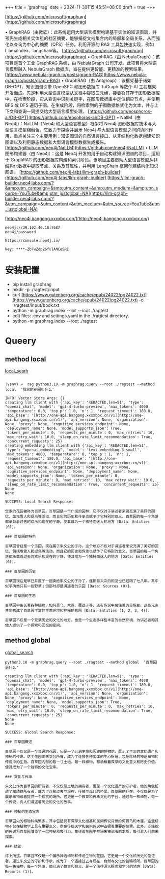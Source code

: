 +++
title = 'graphrag'
date = 2024-11-30T15:45:51+08:00
draft = true
+++

[https://github.com/microsoft/graphrag](https://github.com/microsoft/graphrag)

• GraphRAG（由微软）：此系统运用大型语言模型构建基于实体的知识图谱，并预先生成相关实体组的社区摘要，能够捕捉文档集合内的局部和全局关系，从而强化以查询为中心的摘要（QFS）任务。利用开源的 RAG 工具包快速实现，例如LlamaIndex、langchain等。
[https://github.com/microsoft/graphrag](https://github.com/microsoft/graphrag)
• GraphRAG（由 NebulaGraph）：该项目是首个工业 GraphRAG 系统，由 NebulaGraph 公司开发。此项目将大型语言模型融入 NebulaGraph 数据库，旨在提供更智能、更精准的搜索结果。
[https://www.nebula-graph.io/posts/graph-RAG](https://www.nebula-graph.io/posts/graph-RAG)
• GraphRAG（由 Antgroup）：该框架基于诸如 DB-GPT、知识图谱引擎 OpenSPG 和图形数据库 TuGraph 等数个 AI 工程框架开发而成。先是利用大型语言模型从文档中提取三元组，接着将其存于图形数据库中。在检索阶段，它从查询中识别关键字，在图形数据库中定位相应节点，并使用 BFS 或 DFS 遍历子图。在生成阶段，将检索到的子图数据格式化为文本，并与上下文和查询一同提交给大型语言模型处理。
[https://github.com/eosphoros-ai/DB-GPT](https://github.com/eosphoros-ai/DB-GPT)
• NallM（由 Neo4j）：NaLLM（Neo4j 和大型语言模型）框架将 Neo4j 图形数据库技术与大型语言模型相融合。它致力于探索并展示 Neo4j 与大型语言模型之间的协同作用，重点关注三个主要用例：知识图谱的自然语言接口、从非结构化数据创建知识图谱以及利用静态数据和大型语言模型数据生成报告。
[https://github.com/neo4j/NaLLM](https://github.com/neo4j/NaLLM)
• LLM 图形构建器（由 Neo4j）：这是 Neo4j 开发的用于自动构建知识图谱的项目，适用于 GraphRAG 的图形数据库构建和索引阶段。该项目主要借助大型语言模型从非结构化数据中提取节点、关系及其属性，并利用 LangChain 框架创建结构化知识图谱。
[https://github.com/neo4j-labs/llm-graph-builder](https://github.com/neo4j-labs/llm-graph-builder)
[https://llm-graph-builder.neo4jlabs.com/?&amp;utm_campaign=&amp;utm_content=&amp;utm_medium=&amp;utm_source=YouTube&amp;utm_justglobal=NA](https://llm-graph-builder.neo4jlabs.com/?&utm_campaign=&utm_content=&utm_medium=&utm_source=YouTube&utm_justglobal=NA)

[http://neo4j.bangong.xxxxbox.cn/](http://neo4j.bangong.xxxxbox.cn/)

```
neo4j://39.102.46.10:7687
neo4j/password
```

```
https://console.neo4j.io/

key: ****-ZbFwZdp26fulANCoSRI
```

# 安装配置

* pip install graphrag
* mkdir -p ./ragtest/input
* curl [https://www.gutenberg.org/cache/epub/24022/pg24022.txt](https://www.gutenberg.org/cache/epub/24022/pg24022.txt) -o ./ragtest/input/book.txt
* python -m graphrag.index --init --root ./ragtest
* edit files: .env and settings.yaml in the ./ragtest directory.
* python -m graphrag.index --root ./ragtest

# Queery

## method local

[local_searh](./../../graphrag/docs/query/local_search.md)

```

(venv) ➜  rag python3.10 -m graphrag.query --root ./ragtest --method local  '我家的花园叫什么'

INFO: Vector Store Args: {}
creating llm client with {'api_key': 'REDACTED,len=51', 'type': "openai_chat", 'model': 'gpt-4-turbo-preview', 'max_tokens': 4000, 'temperature': 0.0, 'top_p': 1.0, 'n': 1, 'request_timeout': 180.0, 'api_base': '[http://one-api.bangong.xxxxbox.cn/v1](http://one-api.bangong.xxxxbox.cn/v1)', 'api_version': None, 'organization': None, 'proxy': None, 'cognitive_services_endpoint': None, 'deployment_name': None, 'model_supports_json': True, 'tokens_per_minute': 0, 'requests_per_minute': 0, 'max_retries': 10, 'max_retry_wait': 10.0, 'sleep_on_rate_limit_recommendation': True, 'concurrent_requests': 25}
creating embedding llm client with {'api_key': 'REDACTED,len=51', 'type': "openai_embedding", 'model': 'text-embedding-3-small', 'max_tokens': 4000, 'temperature': 0, 'top_p': 1, 'n': 1, 'request_timeout': 180.0, 'api_base': '[http://one-api.bangong.xxxxbox.cn/v1](http://one-api.bangong.xxxxbox.cn/v1)', 'api_version': None, 'organization': None, 'proxy': None, 'cognitive_services_endpoint': None, 'deployment_name': None, 'model_supports_json': None, 'tokens_per_minute': 0, 'requests_per_minute': 0, 'max_retries': 10, 'max_retry_wait': 10.0, 'sleep_on_rate_limit_recommendation': True, 'concurrent_requests': 25}
None
None

SUCCESS: Local Search Response:

```

```
您家的花园被称为百草园。百草园是一个广阔的园林，它不仅对于讲述者来说充满了美好的回忆，如堆雪人和捉鸟等活动，而且它的历史和传承也赋予了它特别的意义。百草园的每一个角落都承载着过去的欢乐和现在的宁静，使其成为一个独特而迷人的地方 [Data: Entities (0)]。

### 百草园的特色

百草园曾经是一个乐园，现在属于朱文公的子孙。这个地方不仅对于讲述者来说充满了美好的回忆，包括堆雪人和捉鸟等活动，而且它的历史和传承也赋予了它特别的意义。百草园的每一个角落都承载着过去的欢乐和现在的宁静，使其成为一个独特而迷人的地方 [Data: Entities (0)]。

### 百草园的历史

百草园现在是早已并屋子一起卖给朱文公的子孙了，连那最末次的相见也已经隔了七八年。其中似乎确凿只有一些野草；但那时却是讲述者的乐园 [Data: Sources (0)]。

### 百草园的生态

百草园中生长着各种植物，如何首乌、木莲、覆盆子等，还有传说中居住着的赤练蛇。这些元素共同构成了百草园丰富的生态环境和神秘的氛围 [Data: Entities (1, 2, 3, 4)]。

百草园不仅是一个充满历史和文化的地方，也是一个生态多样性丰富的自然环境，为讲述者和其他人提供了一个探索和回忆的空间。

```

## method global

[global_search](./../../graphrag/docs/query/global_search.md)

```
python3.10 -m graphrag.query --root ./ragtest --method global  '百草园是什么'

creating llm client with {'api_key': 'REDACTED,len=51', 'type': "openai_chat", 'model': 'gpt-4-turbo-preview', 'max_tokens': 4000, 'temperature': 0.0, 'top_p': 1.0, 'n': 1, 'request_timeout': 180.0, 'api_base': '[http://one-api.bangong.xxxxbox.cn/v1](http://one-api.bangong.xxxxbox.cn/v1)', 'api_version': None, 'organization': None, 'proxy': None, 'cognitive_services_endpoint': None, 'deployment_name': None, 'model_supports_json': True, 'tokens_per_minute': 0, 'requests_per_minute': 0, 'max_retries': 10, 'max_retry_wait': 10.0, 'sleep_on_rate_limit_recommendation': True, 'concurrent_requests': 25}
None
None

SUCCESS: Global Search Response:
```

```
### 百草园概述

百草园不仅仅是一个普通的花园，它是一个充满生命和历史的博物馆，展示了丰富的文化遗产和神秘的传说。这个花园由朱文公所有，成为了连接各种实体的中心枢纽，包括珍稀的神话植物和传说中的生物。百草园内部的每一寸土地，每一株植物，都承载着深厚的文化意义和历史价值，使其成为了一个独特的文化宝库。

### 文化与传承

朱文公作为百草园的所有者，不仅仅是土地的拥有者，更是一个文化遗产的守护者。他的角色超越了单纯的所有者，成为了连接过去与现在，传统与现代的桥梁。百草园的存在，不仅仅是为了展示植物或者提供一个观赏的场所，它更是一个教育和传承文化的平台，通过每一株植物，每一个传说，向人们讲述着历史和文化的故事。

### 神秘的生态宝库

百草园内的植物种类繁多，其中包括具有深厚文化根基和民间传说背景的何首乌和木莲。这些植物不仅在植物学上具有重要意义，也在传统医学和民间传说中占据着重要的位置。此外，赤练蛇的传说为百草园增添了一层神秘和吸引力，象征着花园中神秘未被驯服的本质，吸引着人们前来探索。

### 结论

综上所述，百草园不仅是一个展示神话植物和传说生物的花园，它更是一个文化和历史的见证者，通过朱文公的守护和传承，成为了一个连接过去与现在，自然与文化的独特场所。百草园的每一株植物，每一个角落，都充满了故事和意义，是一个值得深入探索和学习的地方 [Data: Reports (1)]。
```
